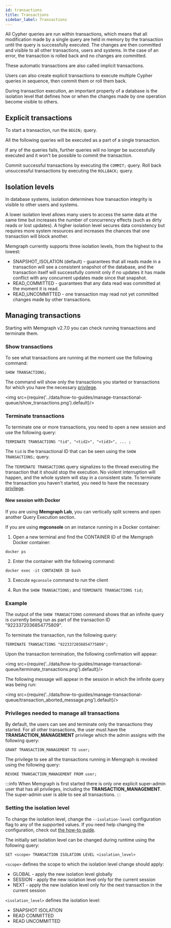 ```yaml
---
id: transactions
title: Transactions
sidebar_label: Transactions
---
```


All Cypher queries are run within transactions, which means that all modification
made by a single query are held in memory by the transaction until the query
is successfully executed. The changes are then committed and visible to all
other transactions, users and systems. In the case of an error, the transaction
is rolled back and no changes are committed.

These automatic transactions are also called implicit transactions.

Users can also create explicit transactions to execute multiple Cypher queries
in sequence, then commit them or roll them back. 

During transaction execution, an important property of a database is the
isolation level that defines how or when the changes made by one operation
become visible to others. 

## Explicit transactions

To start a transaction, run the `BEGIN;` query. 

All the following queries will be executed as a part of a single transaction.

If any of the queries fails, further queries will no longer be successfully
executed and it won't be possible to commit the transaction.

Commit successful transactions by executing the `COMMIT;` query. 
Roll back unsuccessful transactions by executing the `ROLLBACK;` query. 

## Isolation levels

In database systems, isolation determines how transaction integrity is visible
to other users and systems.

A lower isolation level allows many users to access the same data at the same
time but increases the number of concurrency effects (such as dirty reads or
lost updates). A higher isolation level secures data consistency but requires
more system resources and increases the chances that one transaction will block
another.

Memgraph currently supports three isolation levels, from the highest to the
lowest:
 - SNAPSHOT_ISOLATION (default) - guarantees that all reads made in a
   transaction will see a consistent snapshot of the database, and the
   transaction itself will successfully commit only if no updates it has made
   conflict with any concurrent updates made since that snapshot.
 - READ_COMMITTED - guarantees that any data read was committed at the moment it
   is read.
 - READ_UNCOMMITTED - one transaction may read not yet committed changes made by
   other transactions.

## Managing transactions

Starting with Memgraph v2.7.0 you can check running transactions and terminate them.

### Show transactions

To see what transactions are running at the moment use the following command:

```cypher
SHOW TRANSACTIONS;
```

The command will show only the transactions you started or transactions for which you have the necessary [privilege](#privileges-needed-to-manage-all-transactions).

<img src={require('../data/how-to-guides/manage-transactional-queue/show_transactions.png').default}/>

### Terminate transactions

To terminate one or more transactions, you need to open a new session and use the following query:

```cypher
TERMINATE TRANSACTIONS "tid", "<tid2>", "<tid3>", ... ;
```

The `tid` is the transactional ID that can be seen using the `SHOW TRANSACTIONS;` query.

The `TERMINATE TRANSACTIONS` query signalizes to the thread executing the transaction that it should stop the execution. No violent interruption will happen, and the whole system will stay in a consistent state.
To terminate the transaction you haven't started, you need to have the necessary [privilege](#privileges-needed-to-manage-all-transactions).

#### New session with Docker

If you are using **Memgraph Lab**, you can vertically split screens and open another
Query Execution section. 

If you are using **mgconsole** on an instance running in a Docker container:
  
1. Open a new terminal and find the CONTAINER ID of the Memgraph Docker container: 
      
  ```
  docker ps
  ```

2. Enter the container with the following command: 
   
  ```
  docker exec -it CONTAINER ID bash
  ```
3. Execute `mgconsole` command to run the client

4. Run the `SHOW TRANSACTIONS;` and `TERMINATE TRANSACTIONS tid;`

### Example

The output of the `SHOW TRANSACTIONS` command shows that an infinite query is currently being run as part of the transaction ID "9223372036854775809".

To terminate the transaction, run the following query:

```cypher
TERMINATE TRANSACTIONS "9223372036854775809";
```

Upon the transaction termination, the following confirmation will appear: 

<img src={require('../data/how-to-guides/manage-transactional-queue/terminate_transactions.png').default}/>

The following message will appear in the session in which the infinite query was being run:

<img src={require('../data/how-to-guides/manage-transactional-queue/transaction_aborted_message.png').default}/>

### Privileges needed to manage all transactions

By default, the users can see and terminate only the transactions they started. For all other transactions, the user must have the **TRANSACTION_MANAGEMENT** privilege which the admin assigns with the following query:

```cypher
GRANT TRANSACTION_MANAGEMENT TO user;
```

The privilege to see all the transactions running in Memgraph is revoked using the following query:

```cypher
REVOKE TRANSACTION_MANAGEMENT FROM user;
```

:::info
When Memgraph is first started there is only one explicit super-admin user that has all privileges, including the **TRANSACTION_MANAGEMENT**. The super-admin user is able to see all transactions.
:::

### Setting the isolation level

To change the isolation level, change the `--isolation-level` configuration flag
to any of the supported values. If you need help changing the configuration,
check out [the how-to guide](/how-to-guides/config-logs.md). 

The initially set isolation level can be changed during runtime using the
following query:

```cypher
SET <scope> TRANSACTION ISOLATION LEVEL <isolation_level>
```

`<scope>` defines the scope to which the isolation level change should apply:
 - GLOBAL - apply the new isolation level globally
 - SESSION - apply the new isolation level only for the current session
 - NEXT - apply the new isolation level only for the next transaction in the current session

`<isolation_level>` defines the isolation level:
 - SNAPSHOT ISOLATION
 - READ COMMITTED
 - READ UNCOMMITTED